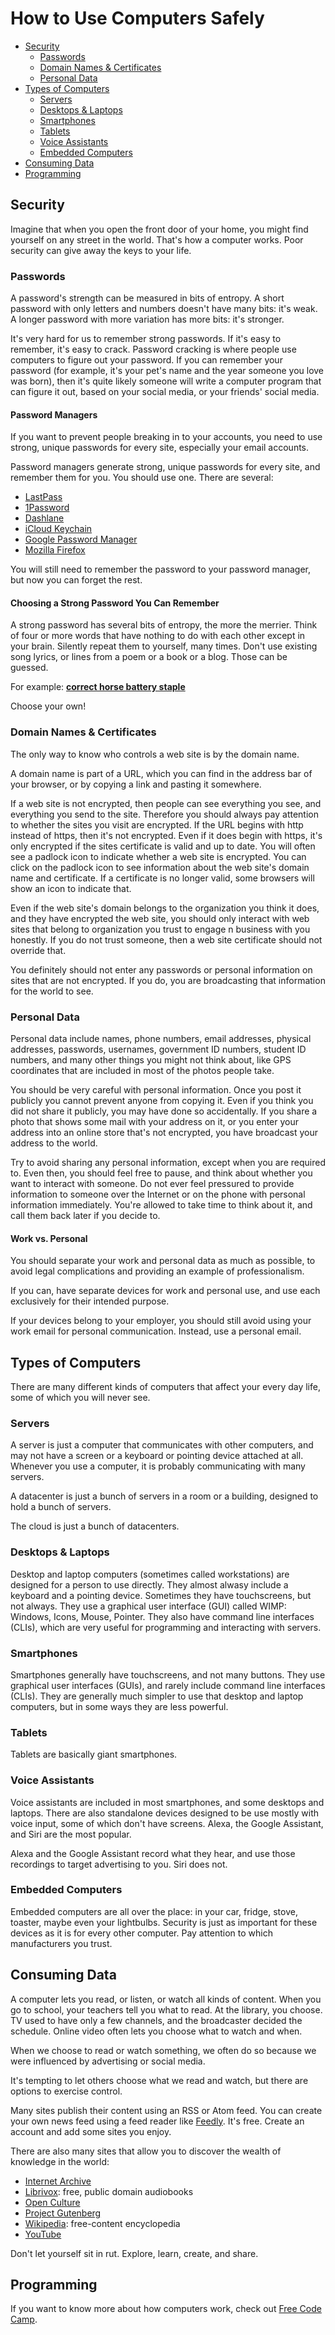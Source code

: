 # How to Use Computers Safely

- [Security](#security)
  - [Passwords](#passwords)
  - [Domain Names & Certificates](#domain-names--certificates)
  - [Personal Data](#personal-data)
- [Types of Computers](#types-of-computers)
  - [Servers](#servers)
  - [Desktops & Laptops](#desktops--laptops)
  - [Smartphones](#smartphones)
  - [Tablets](#tablets)
  - [Voice Assistants](#voice-assistants)
  - [Embedded Computers](#embedded-computers)
- [Consuming Data](#consuming-data)
- [Programming](#programming)

## Security
Imagine that when you open the front door of your home, you might find yourself
on any street in the world.  That's how a computer works.  Poor security can
give away the keys to your life.

### Passwords
A password's strength can be measured in bits of entropy.  A short password
with only letters and numbers doesn't have many bits: it's weak.  A longer
password with more variation has more bits: it's stronger.

It's very hard for us to remember strong passwords.  If it's easy to remember,
it's easy to crack.  Password cracking is where people use computers to figure
out your password.  If you can remember your password (for example, it's your
pet's name and the year someone you love was born), then it's quite likely
someone will write a computer program that can figure it out, based on your
social media, or your friends' social media.

#### Password Managers
If you want to prevent people breaking in to your accounts, you need to use
strong, unique passwords for every site, especially your email accounts.

Password managers generate strong, unique passwords for every site, and
remember them for you.  You should use one.  There are several:
- [LastPass](https://www.lastpass.com/)
- [1Password](https://1password.com/)
- [Dashlane](https://www.dashlane.com/)
- [iCloud Keychain](https://support.apple.com/guide/mac-help/use-keychains-to-store-passwords-mchlf375f392/mac)
- [Google Password Manager](https://support.google.com/accounts/answer/6208650?hl=en)
- [Mozilla Firefox](https://support.mozilla.org/en-US/kb/password-manager-remember-delete-edit-logins)

You will still need to remember the password to your password manager, but now
you can forget the rest.

#### Choosing a Strong Password You Can Remember
A strong password has several bits of entropy, the more the merrier.  Think of
four or more words that have nothing to do with each other except in your
brain.  Silently repeat them to yourself, many times.  Don't use existing song
lyrics, or lines from a poem or a book or a blog.  Those can be guessed.

For example: [**correct horse battery staple**](https://xkcd.com/936/ "xkcd: Password Strength")

Choose your own!

### Domain Names & Certificates
The only way to know who controls a web site is by the domain name.

A domain name is part of a URL, which you can find in the address bar of your
browser, or by copying a link and pasting it somewhere.

If a web site is not encrypted, then people can see everything you see, and
everything you send to the site.  Therefore you should always pay attention to
whether the sites you visit are encrypted.  If the URL begins with http instead
of https, then it's not encrypted.  Even if it does begin with https, it's only
encrypted if the sites certificate is valid and up to date.  You will often see
a padlock icon to indicate whether a web site is encrypted.  You can click on
the padlock icon to see information about the web site's domain name and
certificate.  If a certificate is no longer valid, some browsers will show an
icon to indicate that.

Even if the web site's domain belongs to the organization you think it does,
and they have encrypted the web site, you should only interact with web sites
that belong to organization you trust to engage n business with you honestly.
If you do not trust someone, then a web site certificate should not override
that.

You definitely should not enter any passwords or personal information on sites
that are not encrypted.  If you do, you are broadcasting that information for
the world to see.

### Personal Data
Personal data include names, phone numbers, email addresses, physical
addresses, passwords, usernames, government ID numbers, student ID numbers, and
many other things you might not think about, like GPS coordinates that are
included in most of the photos people take.

You should be very careful with personal information.  Once you post it
publicly you cannot prevent anyone from copying it.  Even if you think you did
not share it publicly, you may have done so accidentally.  If you share a photo
that shows some mail with your address on it, or you enter your address into an
online store that's not encrypted, you have broadcast your address to the
world.

Try to avoid sharing any personal information, except when you are required to.
Even then, you should feel free to pause, and think about whether you want to
interact with someone.  Do not ever feel pressured to provide information to
someone over the Internet or on the phone with personal information
immediately.  You're allowed to take time to think about it, and call them back
later if you decide to.

#### Work vs. Personal
You should separate your work and personal data as much as possible, to avoid
legal complications and providing an example of professionalism.

If you can, have separate devices for work and personal use, and use each
exclusively for their intended purpose.

If your devices belong to your employer, you should still avoid using your
work email for personal communication.  Instead, use a personal email.

## Types of Computers
There are many different kinds of computers that affect your every day life,
some of which you will never see.

### Servers
A server is just a computer that communicates with other computers, and may not
have a screen or a keyboard or pointing device attached at all.  Whenever you
use a computer, it is probably communicating with many servers.

A datacenter is just a bunch of servers in a room or a building, designed to
hold a bunch of servers.

The cloud is just a bunch of datacenters.

### Desktops & Laptops
Desktop and laptop computers (sometimes called workstations) are designed for a
person to use directly.  They almost alwasy include a keyboard and a pointing
device.  Sometimes they have touchscreens, but not always.  They use a
graphical user interface (GUI) called WIMP: Windows, Icons, Mouse, Pointer.
They also have command line interfaces (CLIs), which are very useful for
programming and interacting with servers.

### Smartphones
Smartphones generally have touchscreens, and not many buttons.  They use
graphical user interfaces (GUIs), and rarely include command line interfaces
(CLIs).  They are generally much simpler to use that desktop and laptop
computers, but in some ways they are less powerful.

### Tablets
Tablets are basically giant smartphones.

### Voice Assistants
Voice assistants are included in most smartphones, and some desktops and
laptops.  There are also standalone devices designed to be use mostly with
voice input, some of which don't have screens.  Alexa, the Google Assistant,
and Siri are the most popular.

Alexa and the Google Assistant record what they hear, and use those recordings
to target advertising to you.  Siri does not.

### Embedded Computers
Embedded computers are all over the place: in your car, fridge, stove, toaster,
maybe even your lightbulbs.  Security is just as important for these devices as
it is for every other computer.  Pay attention to which manufacturers you
trust.

## Consuming Data
A computer lets you read, or listen, or watch all kinds of content.  When you
go to school, your teachers tell you what to read.  At the library, you choose.
TV used to have only a few channels, and the broadcaster decided the schedule.
Online video often lets you choose what to watch and when.

When we choose to read or watch something, we often do so because we were
influenced by advertising or social media.

It's tempting to let others choose what we read and watch, but there are
options to exercise control.

Many sites publish their content using an RSS or Atom feed.  You can create
your own news feed using a feed reader like [Feedly](https://feedly.com/).
It's free.  Create an account and add some sites you enjoy.

There are also many sites that allow you to discover the wealth of knowledge
in the world:
- [Internet Archive](https://archive.org/)
- [Librivox](https://librivox.org/): free, public domain audiobooks
- [Open Culture](http://www.openculture.com/)
- [Project Gutenberg](https://www.gutenberg.org/)
- [Wikipedia](https://en.wikipedia.org/): free-content encyclopedia
- [YouTube](https://www.youtube.com/)

Don't let yourself sit in rut.  Explore, learn, create, and share.

## Programming
If you want to know more about how computers work, check out [Free Code
Camp](https://www.freecodecamp.org/).
